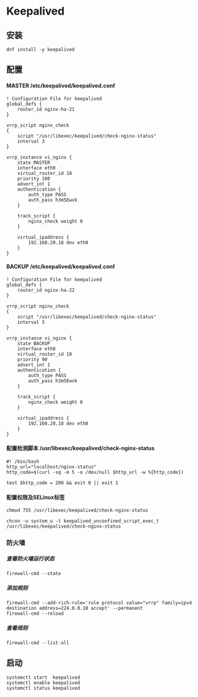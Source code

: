 

# Keepalived

## 安装

```shell
dnf install -y keepalived
```

## 配置

#### MASTER /etc/keepalived/keepalived.conf

    ! Configuration File for keepalived
    global_defs {
        router_id nginx-ha-21
    }

    vrrp_script nginx_check 
    {
        script "/usr/libexec/keepalived/check-nginx-status"
        interval 3
    }

    vrrp_instance vi_nginx {
        state MASTER
        interface eth0
        virtual_router_id 18
        priority 100
        advert_int 1
        authentication {
            auth_type PASS
            auth_pass h3m5Ewvk
        }

        track_script {
            nginx_check weight 0
        }

        virtual_ipaddress {
            192.168.20.18 dev eth0
        }
    }


#### BACKUP /etc/keepalived/keepalived.conf

    ! Configuration File for keepalived
    global_defs {
        router_id nginx-ha-22
    }

    vrrp_script nginx_check 
    {
        script "/usr/libexec/keepalived/check-nginx-status"
        interval 3
    }

    vrrp_instance vi_nginx {
        state BACKUP
        interface eth0
        virtual_router_id 18
        priority 90
        advert_int 1
        authentication {
            auth_type PASS
            auth_pass h3m5Ewvk
        }

        track_script {
            nginx_check weight 0
        }
        
        virtual_ipaddress {
            192.168.20.18 dev eth0
        }
    }


#### 配置检测脚本 /usr/libexec/keepalived/check-nginx-status

```shell
#! /bin/bash
http_url="localhost/nginx-status"
http_code=$(curl -sq -m 5 -o /dev/null $http_url -w %{http_code})

test $http_code = 200 && exit 0 || exit 1
```


#### 配置权限及SELinux标签

```shell
chmod 755 /usr/libexec/keepalived/check-nginx-status

chcon -u system_u -t keepalived_unconfined_script_exec_t /usr/libexec/keepalived/check-nginx-status
```

### 防火墙

##### 查看防火墙运行状态
```shell
firewall-cmd --state
```


##### 添加规则

```shell
firewall-cmd --add-rich-rule='rule protocol value="vrrp" family=ipv4 destination address=224.0.0.18 accept' --permanent
firewall-cmd --reload
```


##### 查看规则
```shell
firewall-cmd --list-all
```

## 启动

```shell
systemctl start  keepalived
systemctl enable keepalived
systemctl status keepalived
```
